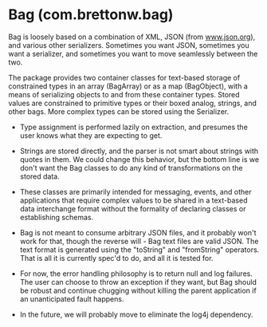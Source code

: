 # Bag (com.brettonw.bag)

Bag is loosely based on a combination of XML, JSON (from www.json.org), and various other
serializers. Sometimes you want JSON, sometimes you want a serializer, and sometimes you want to
move seamlessly between the two.

The package provides two container classes for text-based storage of constrained types in an array
(BagArray) or as a map (BagObject), with a means of serializing objects to and from these container
types. Stored values are constrained to primitive types or their boxed analog, strings, and other
bags. More complex types can be stored using the Serializer.

* Type assignment is performed lazily on extraction, and presumes the user knows what they are
expecting to get.

* Strings are stored directly, and the parser is not smart about strings with quotes in them. We
could change this behavior, but the bottom line is we don't want the Bag classes to do any kind of
transformations on the stored data.

* These classes are primarily intended for messaging, events, and other applications that require
complex values to be shared in a text-based data interchange format without the formality of
declaring classes or establishing schemas.

* Bag is not meant to consume arbitrary JSON files, and it probably won't work for that, though the
reverse will - Bag text files are valid JSON. The text format is generated using the "toString" and
"fromString" operators. That is all it is currently spec'd to do, and all it is tested for.

* For now, the error handling philosophy is to return null and log failures. The user can choose to
throw an exception if they want, but Bag should be robust and continue chugging without killing the
parent application if an unanticipated fault happens.

* In the future, we will probably move to eliminate the log4j dependency.
